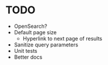 # TODO

* OpenSearch?
* Default page size
  * Hyperlink to next page of results
* Sanitize query parameters
* Unit tests
* Better docs
